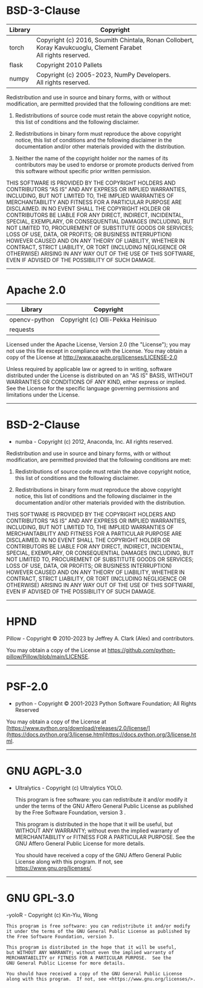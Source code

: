 # BSD-3-Clause

| Library | Copyright                                                          |
| ------- | ------------------------------------------------------------------ |
| torch   | Copyright (c) 2016, Soumith Chintala, Ronan Collobert, Koray Kavukcuoglu, Clement Farabet <br>All rights reserved.         |
| flask   | Copyright 2010 Pallets                                             |
| numpy   | Copyright (c) 2005-2023, NumPy Developers.<br>All rights reserved. |

Redistribution and use in source and binary forms, with or without modification, are permitted provided that the following conditions are met:

1. Redistributions of source code must retain the above copyright notice, this list of conditions and the following disclaimer.

2. Redistributions in binary form must reproduce the above copyright notice, this list of conditions and the following disclaimer in the documentation and/or other materials provided with the distribution.

3. Neither the name of the copyright holder nor the names of its contributors may be used to endorse or promote products derived from this software without specific prior written permission.

THIS SOFTWARE IS PROVIDED BY THE COPYRIGHT HOLDERS AND CONTRIBUTORS “AS IS” AND ANY EXPRESS OR IMPLIED WARRANTIES, INCLUDING, BUT NOT LIMITED TO, THE IMPLIED WARRANTIES OF MERCHANTABILITY AND FITNESS FOR A PARTICULAR PURPOSE ARE DISCLAIMED. IN NO EVENT SHALL THE COPYRIGHT HOLDER OR CONTRIBUTORS BE LIABLE FOR ANY DIRECT, INDIRECT, INCIDENTAL, SPECIAL, EXEMPLARY, OR CONSEQUENTIAL DAMAGES (INCLUDING, BUT NOT LIMITED TO, PROCUREMENT OF SUBSTITUTE GOODS OR SERVICES; LOSS OF USE, DATA, OR PROFITS; OR BUSINESS INTERRUPTION) HOWEVER CAUSED AND ON ANY THEORY OF LIABILITY, WHETHER IN CONTRACT, STRICT LIABILITY, OR TORT (INCLUDING NEGLIGENCE OR OTHERWISE) ARISING IN ANY WAY OUT OF THE USE OF THIS SOFTWARE, EVEN IF ADVISED OF THE POSSIBILITY OF SUCH DAMAGE.

___

# Apache 2.0

| Library       | Copyright                                 |
| ------------- | ----------------------------------------- |
| opencv-python | Copyright (c) Olli-Pekka Heinisuo         |
| requests      | 

Licensed under the Apache License, Version 2.0 (the "License");
   you may not use this file except in compliance with the License.
   You may obtain a copy of the License at http://www.apache.org/licenses/LICENSE-2.0

   Unless required by applicable law or agreed to in writing, software
   distributed under the License is distributed on an "AS IS" BASIS,
   WITHOUT WARRANTIES OR CONDITIONS OF ANY KIND, either express or implied.
   See the License for the specific language governing permissions and
   limitations under the License.

___

# BSD-2-Clause

- numba - Copyright (c) 2012, Anaconda, Inc. All rights reserved.

Redistribution and use in source and binary forms, with or without modification, are permitted provided that the following conditions are met:

1. Redistributions of source code must retain the above copyright notice, this list of conditions and the following disclaimer.

2. Redistributions in binary form must reproduce the above copyright notice, this list of conditions and the following disclaimer in the documentation and/or other materials provided with the distribution.

THIS SOFTWARE IS PROVIDED BY THE COPYRIGHT HOLDERS AND CONTRIBUTORS “AS IS” AND ANY EXPRESS OR IMPLIED WARRANTIES, INCLUDING, BUT NOT LIMITED TO, THE IMPLIED WARRANTIES OF MERCHANTABILITY AND FITNESS FOR A PARTICULAR PURPOSE ARE DISCLAIMED. IN NO EVENT SHALL THE COPYRIGHT HOLDER OR CONTRIBUTORS BE LIABLE FOR ANY DIRECT, INDIRECT, INCIDENTAL, SPECIAL, EXEMPLARY, OR CONSEQUENTIAL DAMAGES (INCLUDING, BUT NOT LIMITED TO, PROCUREMENT OF SUBSTITUTE GOODS OR SERVICES; LOSS OF USE, DATA, OR PROFITS; OR BUSINESS INTERRUPTION) HOWEVER CAUSED AND ON ANY THEORY OF LIABILITY, WHETHER IN CONTRACT, STRICT LIABILITY, OR TORT (INCLUDING NEGLIGENCE OR OTHERWISE) ARISING IN ANY WAY OUT OF THE USE OF THIS SOFTWARE, EVEN IF ADVISED OF THE POSSIBILITY OF SUCH DAMAGE.

___
# HPND
Pillow - Copyright © 2010-2023 by Jeffrey A. Clark (Alex) and contributors.

You may obtain a copy of the License at https://github.com/python-pillow/Pillow/blob/main/LICENSE.

___
# PSF-2.0

- python - Copyright © 2001-2023 Python Software Foundation; All Rights Reserved

You may obtain a copy of the License at [https://www.python.org/download/releases/2.0/license/](https://docs.python.org/3/license.html)https://docs.python.org/3/license.html.

___
# GNU AGPL-3.0

- Ultralytics - Copyright (c) Ultralytics YOLO.

   This program is free software: you can redistribute it and/or modify
    it under the terms of the GNU Affero General Public License as
    published by the Free Software Foundation, version 3 .

    This program is distributed in the hope that it will be useful,
    but WITHOUT ANY WARRANTY; without even the implied warranty of
    MERCHANTABILITY or FITNESS FOR A PARTICULAR PURPOSE.  See the
    GNU Affero General Public License for more details.

    You should have received a copy of the GNU Affero General Public License
    along with this program.  If not, see <https://www.gnu.org/licenses/>.

___

# GNU GPL-3.0

-yoloR - Copyright (c) Kin-Yiu, Wong

    This program is free software: you can redistribute it and/or modify
    it under the terms of the GNU General Public License as published by
    the Free Software Foundation, version 3.

    This program is distributed in the hope that it will be useful,
    but WITHOUT ANY WARRANTY; without even the implied warranty of
    MERCHANTABILITY or FITNESS FOR A PARTICULAR PURPOSE.  See the
    GNU General Public License for more details.

    You should have received a copy of the GNU General Public License
    along with this program.  If not, see <https://www.gnu.org/licenses/>.
